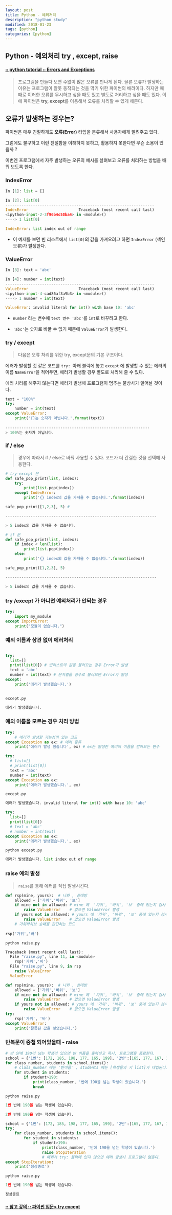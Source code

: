 ```yaml
---
layout: post
title: Python - 예외처리
description: "python study"
modified: 2018-01-23
tags: [python]
categories: [python]
---
```


## Python - 예외처리  try , except, raise 



#### [:: python tutorial :: Errors and Exceptions ](https://docs.python.org/3/tutorial/errors.html)



> 프로그램을 만들다 보면 수없이 많은 오류를 만나게 된다. 
> 물론 오류가 발생하는 이유는 프로그램이 잘못 동작되는 것을 막기 위한 파이썬의 배려이다. 
> 하지만 때때로 이러한 오류를 무시하고 싶을 때도 있고 별도로 처리하고 싶을 때도 있다. 
> 이에 파이썬은 **try, except**를 이용해서 오류를 처리할 수 있게 해준다.
>


## 오류가 발생하는 경우는?

파이썬은 매우 친절하게도 **오류(Error)** 타입을 분류해서 사용자에게 알려주고 있다.

그럼에도 불구하고 이런 친절함을 이해하지  못하고,  활용하지 못한다면 무슨 소용이 있을까 ? 

이번엔 프로그램에서 자주 발생하는 오류의 예시를 살펴보고 오류를 처리하는 방법을 배워 보도록 한다. 



### IndexError

```python
In [1]: list = []

In [2]: list[0]
-----------------------------------------------------------------
IndexError                      Traceback (most recent call last)
<ipython-input-2-3f96b4c58ba4> in <module>()
----> 1 list[0]

IndexError: list index out of range
```

- 이 예제를 보면 빈 리스트에서 `list[0]`의 값을 가져오려고 하면 `IndexError` (색인오류)가 발생한다. 



###  ValueError

```python
In [3]: text = 'abc'

In [4]: number = int(text)
-----------------------------------------------------------------
ValueError                      Traceback (most recent call last)
<ipython-input-4-cad86af3a9b3> in <module>()
----> 1 number = int(text)

ValueError: invalid literal for int() with base 10: 'abc'
```

- `number` 라는 변수에 `text 변수 'abc'`를 `int`로 바꾸려고 한다. 

- `'abc'`는 숫자로 바꿀 수 없기 때문에 `ValueError`가 발생한다.




### try / except 

> 다음은 오류 처리를 위한 try, except문의 기본 구조이다.

에러가 발생할 것 같은 코드를 `try: `아래 블럭에 놓고 `except` 에 발생할 수 있는 에러의 이름 `NameError`을 적어두면, 에러가 발생할 경우 별도로 처리해 줄 수 있다.  

에러 처리를 해주지 않는다면 에러가 발생해 프로그램이 멈추는 불상사가 일어날 것이다.

```python
text = "100%"
try:
    number = int(text)
except ValueError:
    print('{}는 숫자가 아닙니다.'.format(text))
    
---------------------------------------------------------------
> 100%는 숫자가 아닙니다.
```

### if / else

> 경우에 따라서 if  / else로 바꿔 사용할 수 있다. 코드가 더 간결한 것을 선택해 사용한다.



```python
# try-except 문
def safe_pop_print(list, index):
    try:
        print(list.pop(index))
    except IndexError:
        print('{} index의 값을 가져올 수 없습니다.'.format(index))

safe_pop_print([1,2,3], 5) #

------------------------------------------------------------------

> 5 index의 값을 가져올 수 없습니다.

# if 문
def safe_pop_print(list, index):
    if index < len(list):
        print(list.pop(index))
    else:
        print('{} index의 값을 가져올 수 없습니다.'.format(index))

safe_pop_print([1,2,3], 5) 

------------------------------------------------------------------

> 5 index의 값을 가져올 수 없습니다.

```



### try /except 가 아니면 예외처리가 안되는 경우

```python
try:
    import my_module
except ImportError:
    print("모듈이 없습니다.")
```



### 예외 이름과 상관 없이 에러처리


```python

try:
  list=[]  
  print(list[0]) # 빈리스트의 값을 불러오는 경우 Error가 발생
  text = 'abc'
  number = int(text) # 문자열을 정수로 불러오면 Error가 발생 
except:
    print('에러가 발생했습니다.')
   
```

`except.py`

```python
에러가 발생했습니다.
```



### 예외 이름을 모르는 경우 처리 방법

```python
try:
    # 에러가 발생할 가능성이 있는 코드
except Exception as ex: # 에러 종류
    print('에러가 발생 했습니다', ex) # ex는 발생한 에러의 이름을 받아오는 변수
```



```python
try:
  # list=[]
  # print(list[0])
  text = 'abc'
  number = int(text)
except Exception as ex:
    print('에러가 발생했습니다.', ex)
```

`except.py`

```python
에러가 발생했습니다. invalid literal for int() with base 10: 'abc'
```

```python
try:
  list=[]
  print(list[0])
  # text = 'abc'
  # number = int(text)
except Exception as ex:
    print('에러가 발생했습니다.', ex)
```

`python except.py`

```python
에러가 발생했습니다. list index out of range
```





### raise 예외 발생 

> `raise`를 통해 에러를 직접 발생시킨다. 

```python
def rsp(mine, yours):  # 나와 , 상대방
    allowed = ['가위','바위', '보']
    if mine not in allowed: # mine 에  '가위', '바위', '보' 중에 있는지 검사
        raise ValueError    # 없으면 ValueError 발생
    if yours not in allowed: # yours 에 '가위', '바위', '보' 중에 있는지 검사
        raise ValueError    # 없으면 ValueError 발생
    # 가위바위보 승패를 판단하는 코드
    
rsp('가위','바')

```

`python raise.py`

```python
Traceback (most recent call last):
  File "raise.py", line 11, in <module>
    rsp('가위','바')
  File "raise.py", line 9, in rsp
    raise ValueError   
  ValueError
```

```python
def rsp(mine, yours):  # 나와 , 상대방
    allowed = ['가위','바위', '보']
    if mine not in allowed: # mine 에  '가위', '바위', '보' 중에 있는지 검사
        raise ValueError    # 없으면 ValueError 발생
    if yours not in allowed: # yours 에 '가위', '바위', '보' 중에 있는지 검사
        raise ValueError    # 없으면 ValueError 발생
try:
    rsp('가위', '바')
except ValueError:
    print('잘못된 값을 넣었습니다.')
```



### 반복문이 중첩 되어있을때 - raise 

```python
# 반 안에 190이 넘는 학생이 있으면 반 이름을 출력하고 즉시, 프로그램을 종료한다.
school = {'1반': [172, 185, 198, 177, 165, 199], '2반':[165, 177, 167, 180, 191]}
for class_number, students in school.items(): 
    # class_number 에는 '반이름' , students 에는 [학생들의 키 list]가 대입된다.
    for student in students:
        if student>190:
            print(class_number, '반에 190을 넘는 학생이 있습니다.')
            break
```

`python raise.py`

```python
1반 반에 190을 넘는 학생이 있습니다.

2반 반에 190을 넘는 학생이 있습니다.
```



```python
school = {'1반': [172, 185, 198, 177, 165, 199], '2반':[165, 177, 167, 180, 191]}
try:
    for class_number, students in school.items():
        for student in students:
            if student>190:
                print(class_number, '반에 190을 넘는 학생이 있습니다.')
                raise StopIteration
                # 예외가 try: 블럭에 있지 않으면 에러 발생시 프로그램이 멈춘다.     
except StopIteration:
    print('정상종료')

```

`python raise.py`

```python
1반 반에 190을 넘는 학생이 있습니다.

정상종료
```



#### [:: 참고 강의 :: 파이썬 입문> try except](https://programmers.co.kr/learn/courses/2/lessons/292)

